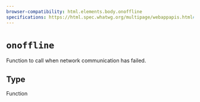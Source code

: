 ```yaml
---
browser-compatibility: html.elements.body.onoffline
specifications: https://html.spec.whatwg.org/multipage/webappapis.html#handler-window-onoffline
---
```


# `onoffline`

Function to call when network communication has failed.

## Type

Function
